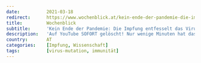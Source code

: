 ```yaml
---
date:          2021-03-18
redirect:      https://www.wochenblick.at/kein-ende-der-pandemie-die-impfung-entfesselt-das-virus/
title:         Wochenblick
subtitle:      'Kein Ende der Pandemie: Die Impfung entfesselt das Virus'
description:   'Auf YouTube SOFORT gelöscht! Nur wenige Minuten hat das Video dort überlebt. Der Inhalt scheint genau den Nerv zu treffen. Wir sind auf der richtigen Spur! DURCH DIE IMPFUNG KOMMT DIE ECHTE PANDEMIE!'
country:       AT
categories:    [Impfung, Wissenschaft]
tags:          [virus-mutation, immunität]
---
```

